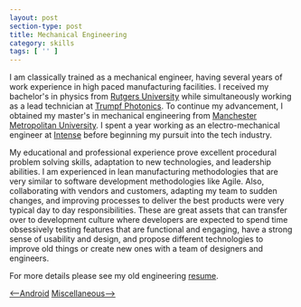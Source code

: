 ```yaml
---
layout: post
section-type: post
title: Mechanical Engineering
category: skills
tags: [ '' ]
---
```


I am classically trained as a mechanical engineer, having several years of work experience in high paced manufacturing facilities.  I received my bachelor's in physics from <a href = "http://www.physics.rutgers.edu/">Rutgers University</a> while simultaneously working as a lead technician at <a href="http://us.trumpf.com">Trumpf Photonics</a>.  To continue my advancement, I obtained my master's in mechanical engineering from <a href="http://www2.mmu.ac.uk/study/postgraduate/taught/2016/13396/">Manchester Metropolitan University</a>.  I spent a year working as an electro-mechanical engineer at <a href="http://www.intenseco.com">Intense</a> before beginning my pursuit into the tech industry.

My educational and professional experience prove excellent procedural problem solving skills, adaptation to new technologies, and leadership abilities.  I am experienced in lean manufacturing methodologies that are very similar to software development methodologies like Agile. Also, collaborating with vendors and customers, adapting my team to sudden changes, and improving processes to deliver the best products were very typical day to day responsibilities. These are great assets that can transfer over to development culture where developers are expected to spend time obsessively testing features that are functional and engaging, have a strong sense of usability and design, and propose different technologies to improve old things or create new ones with a team of designers and engineers.

For more details please see my old engineering <a href = "https://github.com/chris-shum/chris-shum.github.io/raw/master/resumes/Chris_Shum_Engineering_Resume.pdf">resume</a>.

<a href = "https://chris-shum.github.io/skills/2016/11/20/android.html"><--Android</a>  <a href = "https://chris-shum.github.io/skills/2016/11/18/misc.html">Miscellaneous--></a>  
